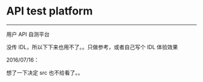 # API test platform

---

用户 API 自测平台

没传 IDL，所以下下来也用不了。。只做参考，或者自己写个 IDL 体验效果

2016/07/16：

想了一下决定 src 也不给看了。。